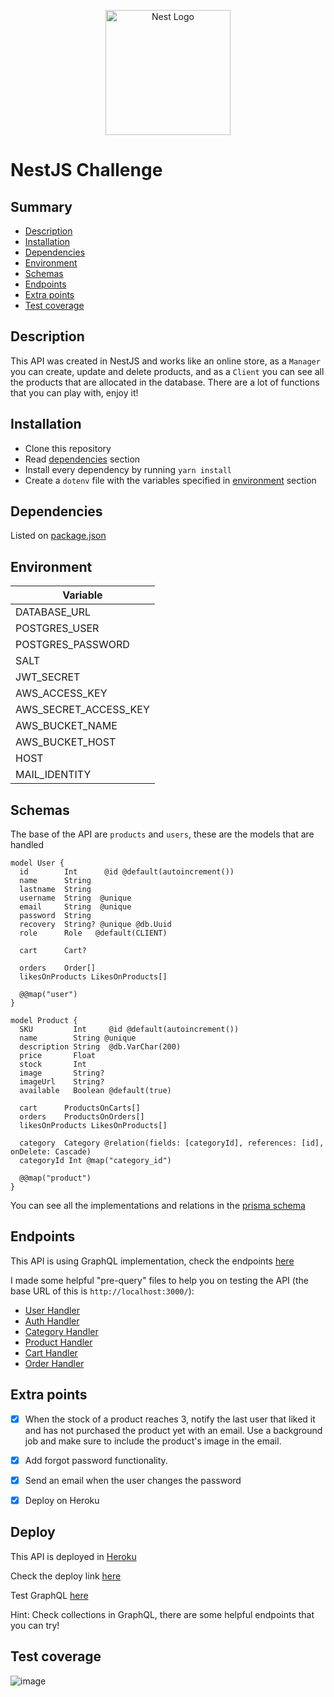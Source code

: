 <p align="center">
  <a href="http://nestjs.com/" target="blank"><img src="https://nestjs.com/img/logo-small.svg" width="200" alt="Nest Logo" /></a>
</p>

# NestJS Challenge

## Summary 
* [Description](#description)
* [Installation](#installation)
* [Dependencies](#dependencies)
* [Environment](#environment)
* [Schemas](#schemas)
* [Endpoints](#endpoints)
* [Extra points](#extra-points)
* [Test coverage](#test-coverage)

## Description

This API was created in NestJS and works like an online store, as a `Manager` you can create, update and delete products, and as a `Client` you can see all the products that are allocated in the database. There are a lot of functions that you can play with, enjoy it!

## Installation

* Clone this repository
* Read [dependencies](#dependencies) section
* Install every dependency by running `yarn install`
* Create a `dotenv` file with the variables specified in [environment](#environment) section

## Dependencies
Listed on [package.json](/package.json)

## Environment

| Variable              |
|-----------------------|
| DATABASE_URL          |
| POSTGRES_USER         |
| POSTGRES_PASSWORD     |
| SALT                  |
| JWT_SECRET            |
| AWS_ACCESS_KEY        |
| AWS_SECRET_ACCESS_KEY |
| AWS_BUCKET_NAME       |
| AWS_BUCKET_HOST       |
| HOST                  |
| MAIL_IDENTITY         |

## Schemas

The base of the API are `products` and `users`, these are the models that are handled

```
model User {
  id        Int      @id @default(autoincrement())
  name      String
  lastname  String
  username  String  @unique
  email     String  @unique
  password  String
  recovery  String? @unique @db.Uuid
  role      Role   @default(CLIENT)

  cart      Cart?

  orders    Order[]
  likesOnProducts LikesOnProducts[]

  @@map("user")
}
```

```
model Product {
  SKU         Int     @id @default(autoincrement())
  name        String @unique
  description String  @db.VarChar(200)
  price       Float
  stock       Int
  image       String?
  imageUrl    String?
  available   Boolean @default(true)

  cart      ProductsOnCarts[]
  orders    ProductsOnOrders[]
  likesOnProducts LikesOnProducts[]

  category  Category @relation(fields: [categoryId], references: [id], onDelete: Cascade)
  categoryId Int @map("category_id")

  @@map("product")
}
```

You can see all the implementations and relations in the [prisma schema](./prisma/schema.prisma)

## Endpoints

This API is using GraphQL implementation, check the endpoints [here](http://localhost:3000/graphql)

I made some helpful "pre-query" files to help you on testing the API (the base URL of this is `http://localhost:3000/`):

* [User Handler](http://localhost:3000/graphql?explorerURLState=N4IgJg9gxgrgtgUwHYBcQC4RxighigSwiQAIBhAJwXwQFUBnBCgWVyVwHMmAKAEiio0GTAJJIADjlbsuFdOUEo6jCmMkoAhAEoSwADqkSA6kuEVuxoSrU55-RctESpbTkx37DJEgTAHv3uyI-gEANrj0KEEIId4wKtGxJAhwuAShSVRQEABuTACemRChMYYAvgYVSAbYeITECiaO5vZNZjYo8pRt1s6aHiGWpioWDu19dkPNHQNePn5ziXPhkUsBJPFMawEpaRlzWbkFRSUhVVU1OPhEpLTiYFY8vDD3j6oTJHcPw07q2rohF7fZrcIFvDp2ME-d7qWbrXxJbbeFZRXDBOabChI5KpdKZBDZPIUQoHYqlbznAyXOo3EgAEQQJWhAMMYEZCGZnnhC3W2JR2Mx2N2eIOBKOxJO5JIlOqSAAjjACiQAGIEJBgADySBBvAAZmrNdr2mB5GJ%2BizvPr1VqQb47FbDdMwHCAgjFmipciIqj0etBR6ksL9utDkSSSGyWdKlT5YriSqDQBBUKhMz0PjiNym1AaAA0JF4oQIcAInRIZv%2BXJIDuTqZU6czXDsjYQ%2BaLJbLheLpZd3jdvIDy29AoSg-WQfxhOOpNO5UqIFzIByuAoBFwACMSvQMCAq3oQFNxuppG4KPv5FXvPv-cEMCR9w8kARGbh97mkvuKJG7-vmImAHKJgA4gAogASm%2BH4gJm9D0AA7hAFB%2BD%2B0ERPBiFgAAjAATAAzBokFzPuiQoY%2Bz7hIR6z7vyAYoQAFoqABeECUQE%2B4TqRbDkbgoQQOICCMQA1LgYAlkgAACFC4DkSAAHTZPuZzvoY%2B6Hr06jnhabEgDeMScU%2BL6YaxV6obBCFIZp%2B4wehSE4fhxn3iAJHyA%2BXEvg51HDrRLkgAxAksQuUEcT5ZEvrx-FCZiknSXJCkgEpITXq80IdJpl6ObplngG54RGEWyAoKxZTKSZDo2samnYSVjktppmHVdR3aFXeACs86LnR1BshQ26YPoICJjgdGIQQjHXMQ577gAQtQVAUMk%2BQAFJ0euQFQAQGoEItIi0IxIiYf%2BBAiPQYhgS1UBkCIABsIgANbiAAGgAamQi0AJyyQgS2hOuADqyriOul03XAYErXAKarcq9DrrhU0lKWdEAFpAZhgO3VN%2BQAJoPUjMAADJwP%2BOQiAQcEEFAuFPUdABWEAAB7469%2BTrth9OhCIdMEAAKrQyoagAirQYDKrQR0nRDdFgMDzDc1jAAsGp0iBjH-nSUDYf%2BD0AAyyWBADKNPKgAtHSAAcIHrphxvywACswZtgxAADSmHMAAEi12EiAA7FdPtgfTGry9h%2BN0UgIFymbQFwbbtD7mUC4gPQAgEOIaCYCAZRAA)
* [Auth Handler](http://localhost:3000/graphql?explorerURLState=N4IgJg9gxgrgtgUwHYBcQC4RxighigSwiQAIAZCAcwKQFlcldKEAnACgBIAbKmgSSQAHHPUbMW6cryQDhKAIQBKEsAA6pEj2pI2W-kJyTu02SIZNWytRpIlcUKAgDOTgPooIAa2TrbAX3UApHVsPEJiKW1OPRkDFEkKbVMFK19NaV0TOKMY5NSbOwdnNw9vYI0goJCcfCJSACVnBBQABVwXAHcIFjBGgEcYZxROFgQBobbO7rBkyX7Bp1b2py6e5KUVNNGnZsmV6fmhtlHxxb3VmeySDhOFpam1uPzbWwIwNNtGRA-NdpQvhA-GA7FgAn4IOC4AhcH6jKAQABurAAnrCIFxARVAupqmE6iQAMrNAByCA652mIya932jzkc2pFLpOA21lsOxQpPJywux0ZPOms2u212AuZKGeLzePzBBS4f1lLxIwNYipeEKhMIKcMRKLRGLSlXUIAANCAEbgWARcAAjDFODAgNkkVQgXJxUQWFiuyTO2yuwRi94YF0gQMPMAARgATABmeSuk0-V0a6E%2B0NgBgEBDyniCBAALwA1LgwHAaAABFi4BFIAB08NdhqTGld7rk6b9ofDtODkgDQZj8cTyZAqZhIddmaQ2dzEHzxZVLCrNfrjZAzbSrtuEyDyU7o-H6anWZzuDzhaLS5XtYbECbFRb-pAIppF33Ia7rtKPknIAAbGANoAKwABygbgAAsAC0kEAOw2jB8GQZG0FQWAUDQQAZsBCDRmAcFgJBsaRqBcEjgUA4RseYaDnGD7%2BC2fimiAAAWCClqwDqYGoIAAII4Kx3QEAWtTED6roAEIcaMLAkAgyIAFKsTaADiUAEAA8gQil8AAqgWfCRsSBB8E4Aj1MBUAAMJ8P%2BfCeIIAAaABq1mKQAnHWCmKVwNoAOoAGKCDatn2XA9QqXAXB%2BapACiMBqR5HQAFoEigkZQNGLnIgAigAEspZaQTAACa0agQQZDuQWYD%2BXwWkAFa0OZSCKQial6VpOkACIACpxVwgV9VwuVVe5gilU5Y2aY1cXRppPWUB0i18QAHsSjVgF5rgpXxgWeNZTkQJBmmKXxjUtFAcC5YFkbAaVfWSS0-l6Xx%2BX-oIYAeGtmlcMSuXWa4nh9JQrrMWaThQFaghoJgIB%2BEAA)
* [Category Handler](http://localhost:3000/graphql?explorerURLState=N4IgJg9gxgrgtgUwHYBcQC4RxighigSwiQAIBhAJwXwTJoHMIKBPACgBIoqa6UFGWASSQAHHOnLc%2Bvfk2bCxKAIQBKEsAA6pEl2rSGc1rp4Gho8SU5Tap%2BeZRrN2kiQJgtLl0lyIPJAL5agUha2HiExCQAqiJgJnwCbOwwsfGyZooSMXH6CXIKOKrqfik5NnksrKVpiQUoEsmpuel2io5%2BXj4IHa7u2sHBoTj4RKQAIggANgjNiRxgUzPlLYJgEsLK7doL07OGbg07SzK1YFuevT3evv1BWloAjjAILCQAYgRIYADySMtz7AAZp8fn8Tvk1iQNkUnC5gV9fv99pCgSDEeChGdis5Ljjrt1bkhBkgni9mO8QQBBSaTDEEBAAZ2xcKpNLpjOZnjcVy6fgGIAANCAAG64CgEXAAI2mDIwIFhJA0IGMewyOCVEgVLiV%2BI1ipAZEpABUAKIAcW%2BACUAJoAfQADABWJV8gV%2BJXVVWtdUYTnakC631KqC2EgARiVbpxSu5voj-Sj-qOXtWeoAzIn9fDQUjMXqAExBQUgAAW1AWFFlmE0IEpOBLTAIAC8RsQNUqAELUKgUEgIZgAKRLkrNUAI3wIA8EUSbgjDADkCIIGcJLY6oGRBAA2QQAaxEAA0AGpkAcATgAdP2B5NJQB1N4iSWbndwS3DuA0kdvBmStMd6YCBQEsAC0zTDJ9dw7ZhrQPECYAAGTgedhUEAgAHcCCgNMjyXAArCAAA8ENPZhJXzQjJkEAiCCNKI3m%2BABFKIwDeKIlxXT8SzAF8AFkjWtAAWb4xhNJt5zGKB83nA97QvS0AGU8LeABaMYAA4TUlMMVMEgAFXj1PfCAAGkw14gAJR180EAB2LdbMtQjvkE-MEJLJATQedSzXQvSoiVfxiwZLgCBENBMBAfwgA)
* [Product Handler](http://localhost:3000/graphql?explorerURLState=N4IgJg9gxgrgtgUwHYBcQC4RxighigSwiQAIBhAJwXwQAUKIwYoUAKAEiipvseZQCSSAA4505bijoMmLIaJQBCAJQlgAHVIku1Kb1lsdPGf3liSnSdL5yROVRq0kSAZQDSAVU3PnSXIm8fMAQAZy4CYUJiQOdhCgIoBBiSEJRoAGtk3AA3XAIAG1wAI3ykp20aAHMICgBPNWTnAjBGkj8A8oBfZII4XEqynxJe-oQPCnzA7qRpzWw8KNIPYTBjGzZ2GBW1gzMUcWXVvRNbBRUGrS2j6wNWK53TO32Le%2BP1vYdk9y9y9sGg0LhSJEJDJOIJf7OVIZLK5ArFUo9PoDJGjcaTLTTWZIeb4EEkAAiCFKb1u7BC6Rg4iESk%2BWmCJJu-FY33E5MpdKG32Sf2SwTC8WB0XK4MSyWhUEy5RyeUKJUhw2RCpGA3RU002NxixIABUIJVKqV9Mz2GkDUaTigXJTqahzo5nGbDUyWCzPGynRb1taYJyfNzfv4FfygYswfExeUJVKhjL4fLUSjyiqxhN1TNNHMcHjiCQADIEdIujb5QvFn222kXZylovG12siy18sc6s%2BGAhBAUAQtEWWgPOLGZpAARxgXfqADECEgwAB5JDFjgAMxn88X9cEqEr9sCq9nC6XjfY%2B-XxZpfucA58vPKIcFYb7EPFaUlsNlCOVSsTqYxg41w5jhOJDTrOACC%2BT5JuIRtqeEFQZaMEOv6ng8kGfKAg%2BILhs%2BUavjGPhxnKiLlFAVQ1PUyFDM0rS3kM0zUd%2ByZKmqmIAaCo7jnUJAAOIICg0EAEK1GQ5F1BwZFSNUdQ9jufoDAJiHCaJUkUawkkINJtSyRYGlaT2l6uKhgYdEM94RI%2BQyigq0bvvGJGMaMP6sf%2BGYcUB3F8SgACytSTjkNQEFIBapG2Cm%2Bf52SBcFBChVRJAdl2Pbht6xmuZ0IAADQgLk8SfiEGAgMh6ggEYpKPAoJXiPFJW2RgJAAIwAAxNZlyQldZVWNQAzAAdAALG15Qlby9UdTIJD9SVQ1DCV5lCqCY0gPkNQIHAwzCCE8DTe1pVidpLT1Q1UwzSQJWvOeTxdTVIDckdp3OLV%2BFdQAnK1u2dUdDW9QATCdgS1ZSXXdadJWnoem40l1DWg3tqkyYd4gwwDICei2MDQ7Dzabj6mMallIAABbUMEFAFZgGggGBOCE4FABeOaLegJWCdQVAUCQCC1AAUoTRQ8VABBzgQ3MCB4dMCA1AByBACCEQgAEoAKxQGQAgAGwCOkwgABoAGpkNzL29Vz3P5EUADqk7CEUaua3ACt83AkH85OIRFN1gmlEFhMAFo8Q1NvpMJACaOu%2BzAeZwFL2QCAQADuCTdXrssAFYQAAHnmhu1EUP0Z-kAjpwQOoeJOc4AIoeGAk4eLL8vO4TYB295Ooh-1c4EgAonTUsElAP1SzrTW9QrLip5OAC0BIABxd0UDWT-1tDeTPjsQG4DXeQAEkrP0CAA7OrB8Kxnc79T9eaE0gXcjjPPHx7QXggBl2UChZhUv0AA)
* [Cart Handler](http://localhost:3000/graphql?explorerURLState=N4IgJg9gxgrgtgUwHYBcQC4RxighigSwiQAIBBMMABQCcIwYoUAVCAYVxpQAoASXSrXqMUAZ1YcuASSQAHHOnKC6DJhM4oZ8lAEIAlCWAAdUiQHUVI9V27mhqsdc1yFJfsuFNx7DVpwHjUxISAjATYOCYUQQaKTCgkJQEOFFDcIjggEcYXFQCFABPdIyoX3iM4NlLJgBlAGkAVWKSAF90tqQOk2yYgpIAMQIkMABZAskUNNMAMyHR8Y0pjNDmqJi45vzk1MCKkmzcwkLm4NLpcoqqzxR6poSO4I6upGw8QmISABEEABsEJPsIgA8kgJnwwL9-ghAUwQRMagBrGCKGS6ALpCF-AHVFBwjTcW6KXiYqEw3GgjSImDohJbFJLCoHPLHBKnMonEhXBy3ZoPVomZ4gAA0IAAbpwCLgAEZ-UQYEC7EhGEB2HHeCZ%2BFDKxSK4LKnkYEgAFiFzWVTKORUNAGZ2qbTMqSdjrniuFTtcaBcKQAALBACGJyzDGEBkHA%2BiA0AgAL3wRCQ2uVACF-TQYiQEAUAFI%2BqUAcSgBCBBCzUga0akAEYAHIEKSiGQAJQArFA2FIAGxSBGyAAaADU2FmAJwAOkzWZ%2BUoA6v1ZFL2124I3c3AflO8-1RFLrUm-vkfQAtPOV%2BcIpMFACavcPMAAMnBq6KpAQAO4EKDW-t1gBWEAAHneQ4FFKABM-4-FIf4EMwDT9ECACKDRgP0DR1g2a4%2BmAi4jMwl5GkCnwAKLRtWnxQKB1a9gADKOjY1D%2B-QALSfAAHERUqVkxRpUCMrErhAdSViMAASzagVIADsHaSY2-5AkaoF3j6SBEZkrF5q%2BVBNCALTeqIUBRrIaCYLpQA)
* [Order Handler](http://localhost:3000/graphql?explorerURLState=N4IgJg9gxgrgtgUwHYBcQC4RxighigSwiQAIAFAG1ygQHkAnMBek4AHVJIAcqaGmW7TiRIEwHESJgBnZgElxwkigh4KEyQRQI401hskkAjjFyotATwOSu9CGBhQU%2BpYYDKAaQCq1w0lyIvpJM0lD0BFyExEEitgQ0MSTSKlAA1om4AG64BFQARhQIiQRwuADmRa6apRVe9OpVAL7WzZytrRwmzBYkFSgAghQU-Mx6QiJ9g8OMoy6GYtYy8oqGKmrWWjpjQSZmhChWVbb2js7jhpKePlUi-oE3JCFhEVFIiXEJD8nQ6Q9ZOflCsUapULtVygg6g0wa1DLCSO0OJ0YN0SABxBAoACyFhG9AAFAASPo4vEKdAkOSoACEAEo5r1MaSZgSxBTiUzcSyFPTziIFkolvQFNY1rhoZptLoGYZduYDkFjg4nDKLldEndQWDHghQuFIkQ3g8Plqwd80hlsrlcAVTRcShDgRCoUF4SJ4YijSAADQgbLhG2FaQYEDnNggElcgQijAkACMHEaPpAAAsELgBMHMOwQP0cCmIOEAF74Q3h9DhgBC6fozBICAsACkU3k0VACLQCI25F4i3I4wA5AhyaRUgBKAFYoABhOQANjkqS4AA0AGrTxsATgAdA3GxQ8gB1ABiXDys4XcDHLbgQ1bx%2BkeQAzJXCloUwAtNFxs%2BpSsWABNZcPxgAAZOAB0yOQCAAd3iJ9V2HAArCAAA9QI3Cw8gAJlQig5BQggABUvGPWgAEUvDAY8vGHUdbxTMALyxIiAIAFloAARABRIsB04qBsIHZcAAZtzHNwkOPABaTiAA5uLyONpLYsgsTk68IA8OMsQACQnbC5AAdjnIyx1Q2g2Ow0CUyQbijDktEYLIHwQCTX09ReEM3KAA)

## Extra points
- [X] When the stock of a product reaches 3, notify the last user that liked it and has not purchased the product yet with an email. Use a background job and make sure to include the product's image in the email.

- [X]  Add forgot password functionality.

- [X] Send an email when the user changes the password

- [X] Deploy on Heroku

## Deploy

This API is deployed in [Heroku](https://devcenter.heroku.com/)

Check the deploy link [here](https://nestjs-gql-0f12fdf0da4c.herokuapp.com/)

Test GraphQL [here](https://nestjs-gql-0f12fdf0da4c.herokuapp.com/graphql)

Hint: Check collections in GraphQL, there are some helpful endpoints that you can try!

## Test coverage

![image](https://github.com/irenehl/graphql-challenge/assets/54600515/8eb10084-831f-437f-a46d-91463de526a4)
